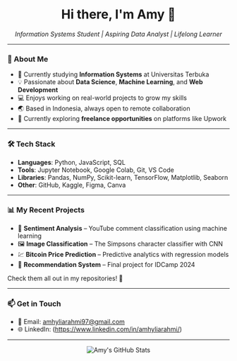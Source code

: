 <h1 align="center">Hi there, I'm Amy 👋</h1>
<p align="center">
  <em>Information Systems Student | Aspiring Data Analyst | Lifelong Learner</em>
</p>

---

### 🧾 About Me

- 🌱 Currently studying **Information Systems** at Universitas Terbuka  
- 💡 Passionate about **Data Science**, **Machine Learning**, and **Web Development**  
- 💻 Enjoys working on real-world projects to grow my skills  
- 🌏 Based in Indonesia, always open to remote collaboration  
- 🎯 Currently exploring **freelance opportunities** on platforms like Upwork  

---

### 🛠️ Tech Stack

- **Languages**: Python, JavaScript, SQL  
- **Tools**: Jupyter Notebook, Google Colab, Git, VS Code  
- **Libraries**: Pandas, NumPy, Scikit-learn, TensorFlow, Matplotlib, Seaborn  
- **Other**: GitHub, Kaggle, Figma, Canva  

---

### 📊 My Recent Projects

- 🧠 **Sentiment Analysis** – YouTube comment classification using machine learning  
- 🖼️ **Image Classification** – The Simpsons character classifier with CNN  
- 💹 **Bitcoin Price Prediction** – Predictive analytics with regression models  
- 🤝 **Recommendation System** – Final project for IDCamp 2024

Check them all out in my repositories! 📁

---

### 📫 Get in Touch

- 💌 Email: amhyliarahmi97@gmail.com  
- 🌐 LinkedIn: (https://www.linkedin.com/in/amhyliarahmi/)

---

<p align="center">
  <img src="https://github-readme-stats.vercel.app/api?username=amhyliarahmi97&show_icons=true&theme=radical" alt="Amy's GitHub Stats" />
</p>
